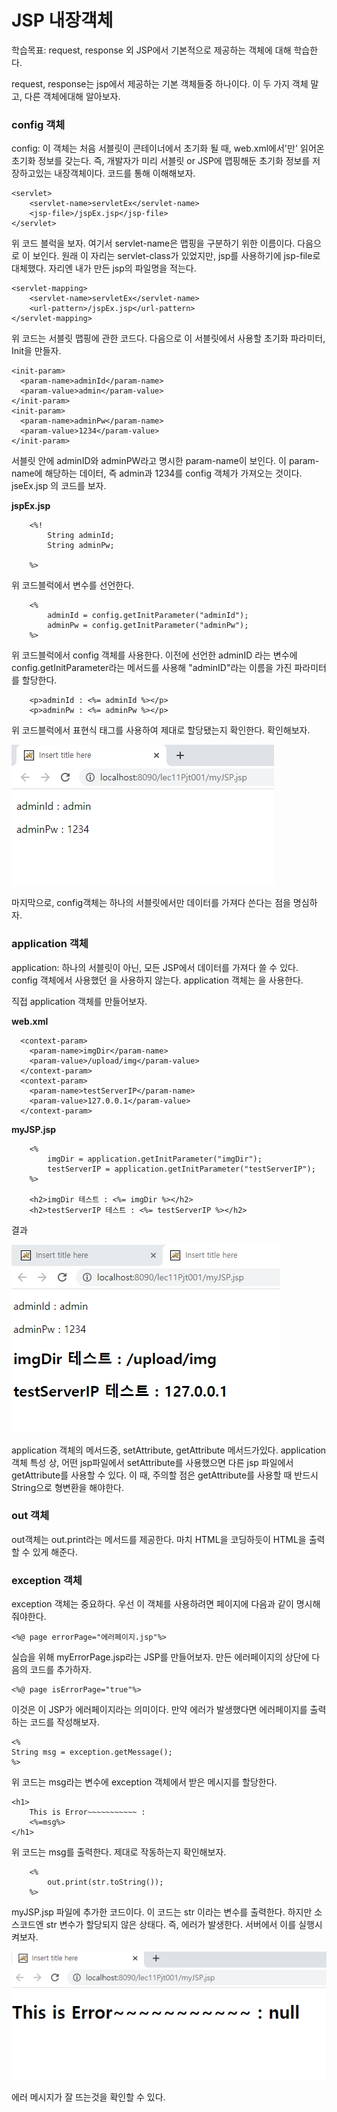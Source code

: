 # JSP 내장객체

학습목표: request, response 외 JSP에서 기본적으로 제공하는 객체에 대해 학습한다.

request, response는 jsp에서 제공하는 기본 객체들중 하나이다. 이 두 가지 객체 말고, 다른 객체에대해 알아보자.


### config 객체

config: 이 객체는 처음 서블릿이 콘테이너에서 초기화 될 때, web.xml에서'만' 읽어온 초기화 정보를 갖는다. 즉, 개발자가 미리 서블릿 or JSP에 맵핑해둔 초기화 정보를 저장하고있는 내장객체이다. 코드를 통해 이해해보자.

	<servlet>
	    <servlet-name>servletEx</servlet-name>
	    <jsp-file>/jspEx.jsp</jsp-file>
	</servlet>
위 코드 블럭을 보자. 여기서 servlet-name은 맵핑을 구분하기 위한 이름이다. 다음으로 <jsp-file>이 보인다. 원래 이 자리는 servlet-class가 있었지만, jsp를 사용하기에 jsp-file로 대체했다. <jsp-file> 자리엔 내가 만든 jsp의 파일명을 적는다. 

	<servlet-mapping>
	    <servlet-name>servletEx</servlet-name>
	    <url-pattern>/jspEx.jsp</url-pattern>
	</servlet-mapping>

위 코드는 서블릿 맵핑에 관한 코드다. 다음으로 이 서블릿에서 사용할 초기화 파라미터, Init을 만들자. 

    <init-param>
      <param-name>adminId</param-name>
      <param-value>admin</param-value>
    </init-param>
    <init-param>
      <param-name>adminPw</param-name>
      <param-value>1234</param-value>
    </init-param>

서블릿 안에 adminID와 adminPW라고 명시한 param-name이 보인다. 이 param-name에 해당하는 데이터, 즉 admin과 1234를 config 객체가 가져오는 것이다. jseEx.jsp 의 코드를 보자.

**jspEx.jsp**

		<%!
			String adminId;
			String adminPw;
			
		%>

위 코드블럭에서 변수를 선언한다.

		<%
			adminId = config.getInitParameter("adminId");
			adminPw = config.getInitParameter("adminPw");
		%>
		
위 코드블럭에서 config 객체를 사용한다. 이전에 선언한 adminID 라는 변수에 config.getInitParameter라는 메서드를 사용해 "adminID"라는 이름을 가진 파라미터를 할당한다.
		
		<p>adminId : <%= adminId %></p>
		<p>adminPw : <%= adminPw %></p>

위 코드블럭에서 표현식 태그를 사용하여 제대로 할당됐는지 확인한다. 확인해보자.

![](./img/1.PNG)

마지막으로, config객체는 하나의 서블릿에서만 데이터를 가져다 쓴다는 점을 명심하자.


### application 객체

application: 하나의 서블릿이 아닌, 모든 JSP에서 데이터를 가져다 쓸 수 있다. config 객체에서 사용했던 <init-param>을 사용하지 않는다. application 객체는 <context-param>을 사용한다. 

직접 application 객체를 만들어보자.

**web.xml**

	  <context-param>
	    <param-name>imgDir</param-name>
	    <param-value>/upload/img</param-value>
	  </context-param>
	  <context-param>
	    <param-name>testServerIP</param-name>
	    <param-value>127.0.0.1</param-value>
	  </context-param>
	  
**myJSP.jsp**


		<%
			imgDir = application.getInitParameter("imgDir");
			testServerIP = application.getInitParameter("testServerIP");
		%>
		
		<h2>imgDir 테스트 : <%= imgDir %></h2>
		<h2>testServerIP 테스트 : <%= testServerIP %></h2>
		
결과

![](./img/2.PNG)

application 객체의 메서드중, setAttribute, getAttribute 메서드가있다. application 객체 특성 상, 어떤 jsp파일에서 setAttribute를 사용했으면 다른 jsp 파일에서 getAttribute를 사용할 수 있다. 이 때, 주의할 점은 getAttribute를 사용할 때 반드시 String으로 형변환을 해야한다.

### out 객체

out객체는 out.print라는 메서드를 제공한다. 마치 HTML을 코딩하듯이 HTML을 출력할 수 있게 해준다.

### exception 객체

exception 객체는 중요하다. 우선 이 객체를 사용하려면 페이지에 다음과 같이 명시해줘야한다.

	<%@ page errorPage="에러페이지.jsp"%>
	
실습을 위해 myErrorPage.jsp라는 JSP를 만들어보자. 만든 에러페이지의 상단에 다음의 코드를 추가하자.
	
	<%@ page isErrorPage="true"%>
	
이것은 이 JSP가 에러페이지라는 의미이다. 만약 에러가 발생했다면 에러페이지를 출력하는 코드를 작성해보자.

	<%
	String msg = exception.getMessage();
	%>
	
위 코드는 msg라는 변수에 exception 객체에서 받은 메시지를 할당한다.

	<h1>
		This is Error~~~~~~~~~~~ :
		<%=msg%>
	</h1>
	
위 코드는 msg를 출력한다. 제대로 작동하는지 확인해보자. 

		<%
			out.print(str.toString());
		%>
		
myJSP.jsp 파일에 추가한 코드이다. 이 코드는 str 이라는 변수를 출력한다. 하지만 소스코드엔 str 변수가 할당되지 않은 상태다. 즉, 에러가 발생한다. 서버에서 이를 실행시켜보자.

![](./img/3.PNG)

에러 메시지가 잘 뜨는것을 확인할 수 있다.